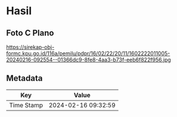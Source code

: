 # Hasil

## Foto C Plano

https://sirekap-obj-formc.kpu.go.id/116a/pemilu/pdpr/16/02/22/20/11/1602222011005-20240216-092554--01366dc9-8fe8-4aa3-b73f-eeb6f822f956.jpg


## Metadata

| Key        | Value               |
| ---------- | ------------------- |
| Time Stamp | 2024-02-16 09:32:59 |



